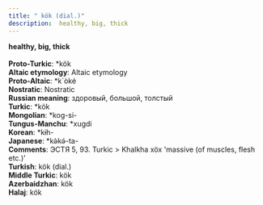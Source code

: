 ```yaml
---
title: " kök (dial.)"
description:  healthy, big, thick
---
```

<p data-pagefind-weight="0.5">
<strong> healthy, big, thick</strong><br><br>
<strong>Proto-Turkic</strong>:  *kök<br>
<strong>Altaic etymology</strong>:  Altaic etymology<br>
<strong> Proto-Altaic</strong>:  *k`òké<br>
<strong>Nostratic</strong>:  Nostratic<br>
<strong>Russian meaning</strong>:  здоровый, большой, толстый<br>
<strong>Turkic</strong>:  *kök<br>
<strong>Mongolian</strong>:  *kog-si-<br>
<strong>Tungus-Manchu</strong>:  *xugdi<br>
<strong>Korean</strong>:  *kɨh-<br>
<strong>Japanese</strong>:  *kǝ̀kǝ́-ta-<br>
<strong>Comments</strong>:  ЭСТЯ 5, 93. Turkic > Khalkha xöx 'massive (of muscles, flesh etc.)'<br>
<strong>Turkish</strong>:  kök (dial.)<br>
<strong>Middle Turkic</strong>:  kök<br>
<strong>Azerbaidzhan</strong>:  kök<br>
<strong>Halaj</strong>:  kök<br>

</p>
